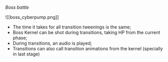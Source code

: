 *Boss battle*

![[boss_cyberpump.png]]

- The time it takes for all transition tweenings is the same;
- Boss Kernel can be shot during transitions, taking HP from the current phase;
- During transitions, an audio is played;
- Transitions can also call transition animations from the kernel (specially in last stage)